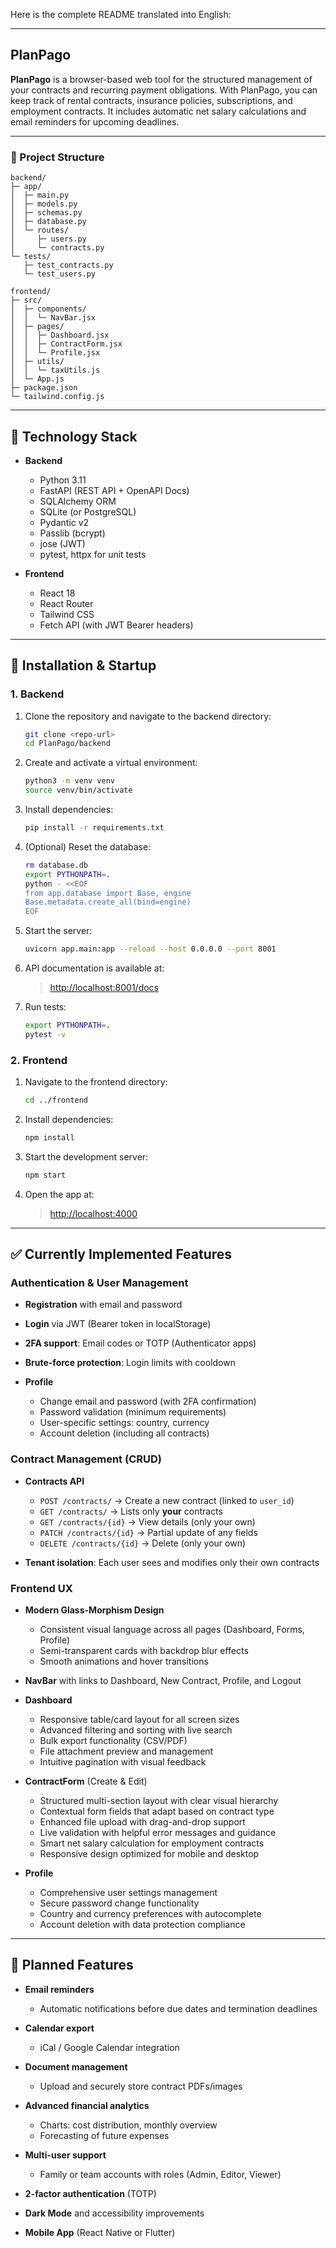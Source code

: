 Here is the complete README translated into English:

---

## PlanPago

**PlanPago** is a browser-based web tool for the structured management of your contracts and recurring payment obligations. With PlanPago, you can keep track of rental contracts, insurance policies, subscriptions, and employment contracts. It includes automatic net salary calculations and email reminders for upcoming deadlines.

---

### 📂 Project Structure

```
backend/
├─ app/
│  ├─ main.py
│  ├─ models.py
│  ├─ schemas.py
│  ├─ database.py
│  └─ routes/
│     ├─ users.py
│     └─ contracts.py
└─ tests/
   ├─ test_contracts.py
   └─ test_users.py

frontend/
├─ src/
│  ├─ components/
│  │  └─ NavBar.jsx
│  ├─ pages/
│  │  ├─ Dashboard.jsx
│  │  ├─ ContractForm.jsx
│  │  └─ Profile.jsx
│  ├─ utils/
│  │  └─ taxUtils.js
│  └─ App.js
├─ package.json
└─ tailwind.config.js
```

---

## 🚀 Technology Stack

* **Backend**

  * Python 3.11
  * FastAPI (REST API + OpenAPI Docs)
  * SQLAlchemy ORM
  * SQLite (or PostgreSQL)
  * Pydantic v2
  * Passlib (bcrypt)
  * jose (JWT)
  * pytest, httpx for unit tests

* **Frontend**

  * React 18
  * React Router
  * Tailwind CSS
  * Fetch API (with JWT Bearer headers)

---

## 🔧 Installation & Startup

### 1. Backend

1. Clone the repository and navigate to the backend directory:

   ```bash
   git clone <repo-url>
   cd PlanPago/backend
   ```

2. Create and activate a virtual environment:

   ```bash
   python3 -m venv venv
   source venv/bin/activate
   ```

3. Install dependencies:

   ```bash
   pip install -r requirements.txt
   ```

4. (Optional) Reset the database:

   ```bash
   rm database.db
   export PYTHONPATH=.
   python - <<EOF
   from app.database import Base, engine
   Base.metadata.create_all(bind=engine)
   EOF
   ```

5. Start the server:

   ```bash
   uvicorn app.main:app --reload --host 0.0.0.0 --port 8001
   ```

6. API documentation is available at:

   > [http://localhost:8001/docs](http://localhost:8001/docs)

7. Run tests:

   ```bash
   export PYTHONPATH=.
   pytest -v
   ```

### 2. Frontend

1. Navigate to the frontend directory:

   ```bash
   cd ../frontend
   ```

2. Install dependencies:

   ```bash
   npm install
   ```

3. Start the development server:

   ```bash
   npm start
   ```

4. Open the app at:

   > [http://localhost:4000](http://localhost:4000/)

---

## ✅ Currently Implemented Features

### Authentication & User Management

* **Registration** with email and password
* **Login** via JWT (Bearer token in localStorage)
* **2FA support**: Email codes or TOTP (Authenticator apps)
* **Brute-force protection**: Login limits with cooldown
* **Profile**

  * Change email and password (with 2FA confirmation)
  * Password validation (minimum requirements)
  * User-specific settings: country, currency
  * Account deletion (including all contracts)

### Contract Management (CRUD)

* **Contracts API**

  * `POST /contracts/` → Create a new contract (linked to `user_id`)
  * `GET /contracts/` → Lists only **your** contracts
  * `GET /contracts/{id}` → View details (only your own)
  * `PATCH /contracts/{id}` → Partial update of any fields
  * `DELETE /contracts/{id}` → Delete (only your own)
* **Tenant isolation**: Each user sees and modifies only their own contracts

### Frontend UX

* **Modern Glass-Morphism Design**

  * Consistent visual language across all pages (Dashboard, Forms, Profile)
  * Semi-transparent cards with backdrop blur effects
  * Smooth animations and hover transitions
* **NavBar** with links to Dashboard, New Contract, Profile, and Logout
* **Dashboard**

  * Responsive table/card layout for all screen sizes
  * Advanced filtering and sorting with live search
  * Bulk export functionality (CSV/PDF)
  * File attachment preview and management
  * Intuitive pagination with visual feedback
* **ContractForm** (Create & Edit)

  * Structured multi-section layout with clear visual hierarchy
  * Contextual form fields that adapt based on contract type
  * Enhanced file upload with drag-and-drop support
  * Live validation with helpful error messages and guidance
  * Smart net salary calculation for employment contracts
  * Responsive design optimized for mobile and desktop
* **Profile**

  * Comprehensive user settings management
  * Secure password change functionality
  * Country and currency preferences with autocomplete
  * Account deletion with data protection compliance

---

## 🔮 Planned Features

* **Email reminders**

  * Automatic notifications before due dates and termination deadlines
* **Calendar export**

  * iCal / Google Calendar integration
* **Document management**

  * Upload and securely store contract PDFs/images
* **Advanced financial analytics**

  * Charts: cost distribution, monthly overview
  * Forecasting of future expenses
* **Multi-user support**

  * Family or team accounts with roles (Admin, Editor, Viewer)
* **2-factor authentication** (TOTP)
* **Dark Mode** and accessibility improvements
* **Mobile App** (React Native or Flutter)
